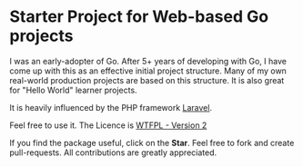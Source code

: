 Starter Project for Web-based Go projects
===============

I was an early-adopter of Go. After 5+ years of developing with Go, I have come up with this as an effective initial project structure. Many of my own real-world production projects are based on this structure. It is also great for "Hello World" learner projects.

It is heavily influenced by the PHP framework [Laravel](https://github.com/laravel/laravel).

Feel free to use it. The Licence is [WTFPL - Version 2](https://en.wikipedia.org/wiki/WTFPL#Version_2)

If you find the package useful, click on the  **Star**.
Feel free to fork and create pull-requests. All contributions are greatly appreciated.
